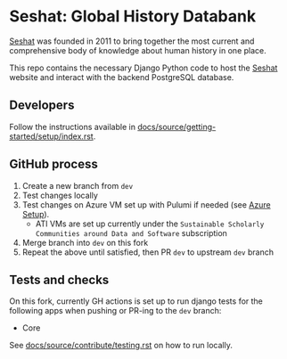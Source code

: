 # Seshat: Global History Databank

[Seshat](http://seshat-db.com/) was founded in 2011 to bring together the most current and comprehensive body of knowledge about human history in one place.

This repo contains the necessary Django Python code to host the [Seshat](http://seshat-db.com/) website and interact with the backend PostgreSQL database.

## Developers

Follow the instructions available in [docs/source/getting-started/setup/index.rst](docs/source/getting-started/setup/index.rst).

## GitHub process

1. Create a new branch from `dev`
2. Test changes locally
3. Test changes on Azure VM set up with Pulumi if needed (see [Azure Setup](docs/setup.md)).
    - ATI VMs are set up currently under the `Sustainable Scholarly Communities around Data and Software` subscription
4. Merge branch into `dev` on this fork
5. Repeat the above until satisfied, then PR `dev` to upstream `dev` branch

## Tests and checks

On this fork, currently GH actions is set up to run django tests for the following apps when pushing or PR-ing to the `dev` branch:
- Core

See [docs/source/contribute/testing.rst](docs/source/contribute/testing.rst) on how to run locally.
